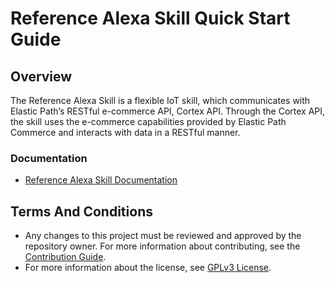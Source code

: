 # Reference Alexa Skill Quick Start Guide

## Overview

The Reference Alexa Skill is a flexible IoT skill, which communicates with Elastic Path’s RESTful e-commerce API, Cortex API. Through the Cortex API, the skill uses the e-commerce capabilities provided by Elastic Path Commerce and interacts with data in a RESTful manner.

### Documentation

- [Reference Alexa Skill Documentation](https://documentation.elasticpath.com/alexa-skill/index.html)

## Terms And Conditions

- Any changes to this project must be reviewed and approved by the repository owner. For more information about contributing, see the [Contribution Guide](https://github.com/elasticpath/alexa-skill/blob/master/.github/CONTRIBUTING.md).
- For more information about the license, see [GPLv3 License](https://github.com/elasticpath/alexa-skill/blob/master/LICENSE).
